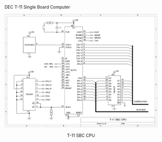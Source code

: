 DEC T-11 Single Board Computer
<p align="center"><img src="/images/T-11 SBC CPU.png"/>
<p align="center">T-11 SBC CPU</p><br>
